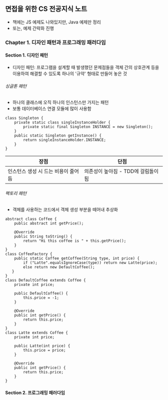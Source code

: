## 면접을 위한 CS 전공지식 노트
- 책에는 JS 예제도 나와있지만, Java 예제만 정리
- 또는, 예제 간략화 진행

### Chapter 1. 디자인 패턴과 프로그래밍 패러다임
#### Section 1. 디자인 패턴 
- 디자인 패턴: 프로그램을 설계할 때 발생했던 문제점들을 객체 간의 상호관계 등을 이용하여 해결할 수 있도록 하나의 '규약' 형태로 만들어 놓은 것
###### 싱글톤 패턴 
- 하나의 클래스에 오직 하나의 인스턴스만 가지는 패턴 
- 보통 데이터베이스 연결 모듈에 많이 사용함
```
class Singleton {
    private static class singleInstanceHolder {
        private static final Singleton INSTANCE = new Singleton();
    }
    public static Singleton getInstance() {
        return singleInstanceHolder.INSTANCE;
    }
}    
```
|장점|단점|
  |------|---|
|인스턴스 생성 시 드는 비용이 줄어듬|의존성이 높아짐 - TDD에 걸림돌이 됨|

###### 팩토리 패턴 
- 객체를 사용하는 코드에서 객체 생성 부분을 떼어내 추상화
```
abstract class Coffee {
    public abstract int getPrice();
    
    @Override
    public String toString() {
        return "Hi this coffee is " + this.getPrice();
    }
}
class CoffeeFactory {
    public static Coffee getCoffee(String type, int price) {
        if ("Latte".equalsIgnoreCase(type)) return new Latte(price);
        else return new DefaultCoffee();
   }
}
class DefaultCoffee extends Coffee {
    private int price;
    
    public DefaultCoffee() {
        this.price = -1;
    }
    
    @Override
    public int getPrice() {
        return this.price;
    }
}
class Latte extends Coffee {
    private int price;
    
    public Latte(int price) {
        this.price = price;
    }
    
    @Override
    public int getPrice() {
        return this.price;
    }
}
```

#### Section 2. 프로그래밍 패러다임 